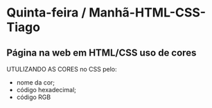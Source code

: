 # Quinta-feira / Manhã-HTML-CSS-Tiago
Página na web em HTML/CSS uso de cores
---

UTULIZANDO AS CORES no CSS pelo:
- nome da cor;
- código hexadecimal;
- código RGB
